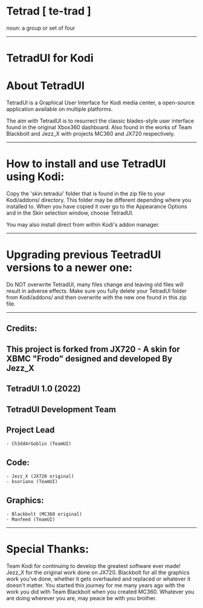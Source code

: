 # Tetrad [ te-trad ]
noun: a group or set of four

------------------------------------------------------------------------
TetradUI for Kodi
=====================================

About TetradUI
==============

TetradUI is a Graphical User Interface for Kodi media center, a open-source application available on multiple platforms.

The aim with TetradUI is to resurrect the classic blades-style user interface found in the original Xbox360 dashboard. 
Also found in the works of Team Blackbolt and Jezz_X with projects MC360 and JX720 respectively.

------------------------------------------------------------------------
How to install and use TetradUI using Kodi:
====================================

Copy the 'skin.tetradui' folder that is found in the zip file to your Kodi/addons/ directory.
This folder may be different depending where you installed to. When you have copied it
over go to the Appearance Options and in the Skin selection window, choose TetradUI.

You may also install direct from within Kodi's addon manager.

-------------------------------------------------
Upgrading previous TeetradUI versions to a newer one:
=================================================

Do NOT overwrite TetradUI, many files change and leaving old files will result in adverse
effects. Make sure you fully delete your TetradUI folder from Kodi/addons/ and then overwrite with
the new one found in this zip file.

--------

Credits:
--------

This project is forked from JX720 - A skin for XBMC "Frodo" designed and developed
By Jezz_X
-----------------------

TetradUI 1.0 (2022)
-------------------

TetradUI Development Team
----------------------------------

Project Lead
-----------------------
    - Ch3dd4rGoblin (TeamUI)
    
Code:
---------------------
    - Jezz_X (JX720 original)
    - bsoriano (TeamUI)

Graphics:
-----------------------
    - Blackbolt (MC360 original)
    - Manfeed (TeamUI)

------------------
Special Thanks:
==================

Team Kodi for continuing to develop the greatest software ever made!
Jezz_X for the original work done on JX720. 
Blackbolt for all the graphics work you've done, whether it gets overhauled and replaced or whatever it doesn't matter. You started this journey for me many years ago 
with the work you did with Team Blackbolt when you created MC360. Whatever you are doing wherever you are, may peace be with you brother.

